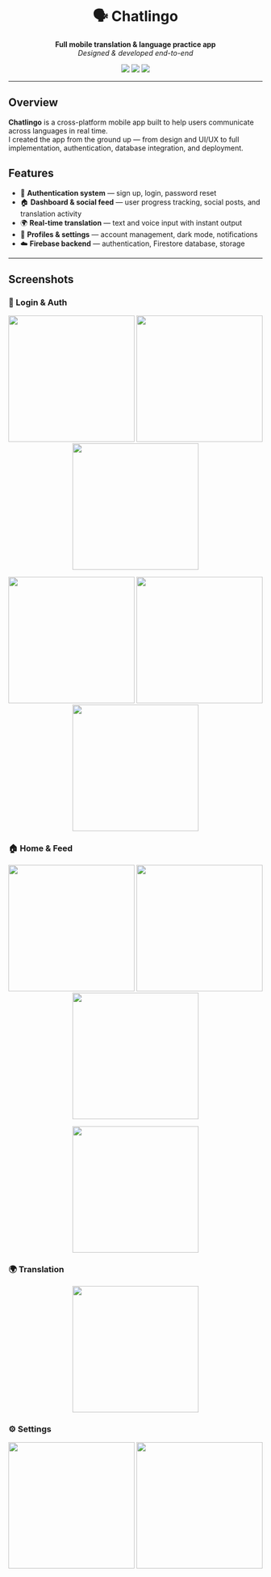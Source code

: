 <h1 align="center">🗣️ Chatlingo</h1>
<p align="center">
  <b>Full mobile translation & language practice app</b><br/>
  <i>Designed & developed end-to-end</i>
</p>

<p align="center">
  <img src="https://img.shields.io/badge/React%20Native-Expo-informational?style=for-the-badge"/>
  <img src="https://img.shields.io/badge/Firebase-Auth%20%7C%20Database%20%7C%20Storage-yellow?style=for-the-badge"/>
  <img src="https://img.shields.io/badge/Platform-Android%20%7C%20iOS-lightgrey?style=for-the-badge"/>
</p>

---

## Overview
**Chatlingo** is a cross-platform mobile app built to help users communicate across languages in real time.  
I created the app from the ground up — from design and UI/UX to full implementation, authentication, database integration, and deployment.

## Features
- 🔐 **Authentication system** — sign up, login, password reset  
- 🏠 **Dashboard & social feed** — user progress tracking, social posts, and translation activity  
- 🌍 **Real-time translation** — text and voice input with instant output  
- 👤 **Profiles & settings** — account management, dark mode, notifications  
- ☁️ **Firebase backend** — authentication, Firestore database, storage  

---

## Screenshots

### 🔑 Login & Auth
<p align="center">
  <img src="screenshots/login.png" width="250"/>
  <img src="screenshots/login2.png" width="250"/>
  <img src="screenshots/login3.png" width="250"/>
</p>

<p align="center">
  <img src="screenshots/reset.png" width="250"/>
  <img src="screenshots/mobile%20app%20logo.png" width="250"/>
  <img src="screenshots/profile.png" width="250"/>
</p>

### 🏠 Home & Feed
<p align="center">
  <img src="screenshots/home.png" width="250"/>
  <img src="screenshots/home2.png" width="250"/>
  <img src="screenshots/home3.png" width="250"/>
</p>

<p align="center">
  <img src="screenshots/home4.png" width="250"/>
</p>

### 🌍 Translation
<p align="center">
  <img src="screenshots/translation1.png" width="250"/>
</p>

### ⚙️ Settings
<p align="center">
  <img src="screenshots/settings1.png" width="250"/>
  <img src="screenshots/settings2.png" width="250"/>
</p>
